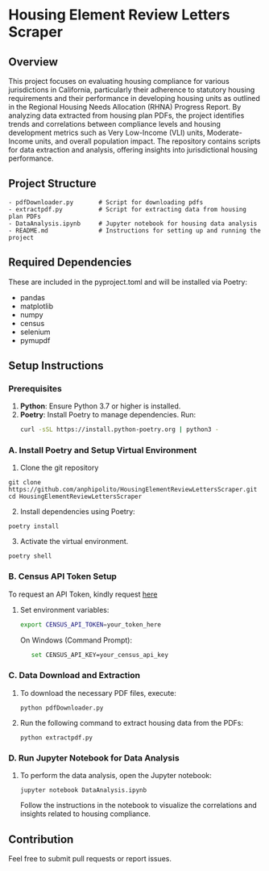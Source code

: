 # Housing Element Review Letters Scraper
## Overview
This project focuses on evaluating housing compliance for various jurisdictions in California, particularly their adherence to statutory housing requirements and their performance in developing housing units as outlined in the Regional Housing Needs Allocation (RHNA) Progress Report. By analyzing data extracted from housing plan PDFs, the project identifies trends and correlations between compliance levels and housing development metrics such as Very Low-Income (VLI) units, Moderate-Income units, and overall population impact. The repository contains scripts for data extraction and analysis, offering insights into jurisdictional housing performance.
## Project Structure
```
- pdfDownloader.py       # Script for downloading pdfs
- extractpdf.py          # Script for extracting data from housing plan PDFs
- DataAnalysis.ipynb     # Jupyter notebook for housing data analysis
- README.md              # Instructions for setting up and running the project
```
## Required Dependencies
These are included in the pyproject.toml and will be installed via Poetry:
* pandas
* matplotlib 
* numpy 
* census
* selenium 
* pymupdf

## Setup Instructions
### Prerequisites
1. **Python**: Ensure Python 3.7 or higher is installed.
2. **Poetry**: Install Poetry to manage dependencies. Run:
   ```bash
   curl -sSL https://install.python-poetry.org | python3 -


### A. Install Poetry and Setup Virtual Environment
1. Clone the git repository
```
git clone https://github.com/anphipolito/HousingElementReviewLettersScraper.git
cd HousingElementReviewLettersScraper
```
2. Install dependencies using Poetry:
```
poetry install
```
3. Activate the virtual environment.
```
poetry shell
```

### B. Census API Token Setup

To request an API Token, kindly request [here](https://api.census.gov/data/key_signup.html)

1. Set environment variables:
   ```bash
   export CENSUS_API_TOKEN=your_token_here
   ```
   On Windows (Command Prompt):
   ``` bash
      set CENSUS_API_KEY=your_census_api_key
   ```

### C. Data Download and Extraction
1. To download  the necessary PDF files, execute:
   ```
   python pdfDownloader.py
   ```
2. Run the following command to extract housing data from the PDFs:
   ```
   python extractpdf.py
   ```
### D.  Run Jupyter Notebook for Data Analysis
1. To perform the data analysis, open the Jupyter notebook:
   ```
   jupyter notebook DataAnalysis.ipynb
   ```
   Follow the instructions in the notebook to visualize the correlations and insights related to housing compliance.


## Contribution
   Feel free to submit pull requests or report issues.